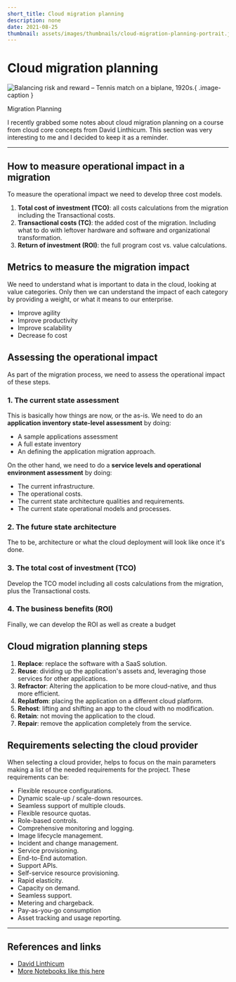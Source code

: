 ```yaml
---
short_title: Cloud migration planning
description: none
date: 2021-08-25
thumbnail: assets/images/thumbnails/cloud-migration-planning-portrait.jpg
---
```


# Cloud migration planning

![Balancing risk and reward – Tennis match on a biplane, 1920s.](https://carlosgrande.me/wp-content/uploads/2021/08/BE001099.jpg){ .image-caption }

Migration Planning

I recently grabbed some notes about cloud migration planning on a course from cloud core concepts from David Linthicum. This section was very interesting to me and I decided to keep it as a reminder.

---

## How to measure operational impact in a migration

To measure the operational impact we need to develop three cost models.
1. **Total cost of investment (TCO)**: all costs calculations from the migration including the Transactional costs.
2. **Transactional costs (TC)**: the added cost of the migration. Including what to do with leftover hardware and software and organizational transformation.
3. **Return of investment (ROI)**: the full program cost vs. value calculations.

## Metrics to measure the migration impact

We need to understand what is important to data in the cloud, looking at value categories. Only then we can understand the impact of each category by providing a weight, or what it means to our enterprise.
- Improve agility
- Improve productivity
- Improve scalability
- Decrease fo cost

## Assessing the operational impact

As part of the migration process, we need to assess the operational impact of these steps.

### 1. The current state assessment

This is basically how things are now, or the as-is.
We need to do an **application inventory state-level assessment** by doing:
- A sample applications assessment
- A full estate inventory
- An defining the application migration approach.

On the other hand, we need to do a **service levels and operational environment assessment** by doing:
- The current infrastructure.
- The operational costs.
- The current state architecture qualities and requirements.
- The current state operational models and processes.

### 2. The future state architecture

The to be, architecture or what the cloud deployment will look like once it's done.

### 3. The total cost of investment (TCO)

Develop the TCO model including all costs calculations from the migration, plus the Transactional costs.

### 4. The business benefits (ROI)

Finally, we can develop the ROI as well as create a budget

## Cloud migration planning steps

1. **Replace**: replace the software with a SaaS solution.
2. **Reuse**: dividing up the application's assets and, leveraging those services for other applications.
3. **Refractor**: Altering the application to be more cloud-native, and thus more efficient.
4. **Replatfom**: placing the application on a different cloud platform.
5. **Rehost**: lifting and shifting an app to the cloud with no modification.
6. **Retain**: not moving the application to the cloud.
7. **Repair**: remove the application completely from the service.

## Requirements selecting the cloud provider

When selecting a cloud provider, helps to focus on the main parameters making a list of the needed requirements for the project. These requirements can be:
- Flexible resource configurations.
- Dynamic scale-up / scale-down resources.
- Seamless support of multiple clouds.
- Flexible resource quotas.
- Role-based controls.
- Comprehensive monitoring and logging.
- Image lifecycle management.
- Incident and change management.
- Service provisioning.
- End-to-End automation.
- Support APIs.
- Self-service resource provisioning.
- Rapid elasticity.
- Capacity on demand.
- Seamless support.
- Metering and chargeback.
- Pay-as-you-go consumption
- Asset tracking and usage reporting.

---

## References and links

- [David Linthicum](https://www.linkedin.com/in/davidlinthicum/)
- [More Notebooks like this here](https://carlosgrande.me/category/myworks/notebooks/)
